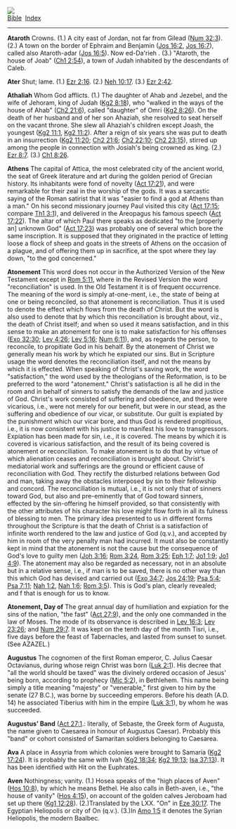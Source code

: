 [![](../../cdshop/ithlogo.png)](../../index)  
[Bible](../index)  [Index](index) 

------------------------------------------------------------------------

<span id="000">**Ataroth**</span> Crowns. (1.) A city east of Jordan,
not far from Gilead ([Num 32:3](../kjv/num032.htm#003)). (2.) A town on
the border of Ephraim and Benjamin ([Jos 16:2](../kjv/jos016.htm#002),
[Jos 16:7](../kjv/jos016.htm#007)), called also Ataroth-adar ([Jos
16:5](../kjv/jos016.htm#005)). Now ed-Da'rieh . (3.) "Ataroth, the house
of Joab" ([Ch1 2:54](../kjv/ch1002.htm#054)), a town of Judah inhabited
by the descendants of Caleb.

<span id="001">**Ater**</span> Shut; lame. (1.) [Ezr
2:16](../kjv/ezr002.htm#016). (2.) [Neh 10:17](../kjv/neh010.htm#017).
(3.) [Ezr 2:42](../kjv/ezr002.htm#042).

<span id="002">**Athaliah**</span> Whom God afflicts. (1.) The daughter
of Ahab and Jezebel, and the wife of Jehoram, king of Judah ([Kg2
8:18](../kjv/kg2008.htm#018)), who "walked in the ways of the house of
Ahab" ([Ch2 21:6](../kjv/ch2021.htm#006)), called "daughter" of Omri
([Kg2 8:26](../kjv/kg2008.htm#026)). On the death of her husband and of
her son Ahaziah, she resolved to seat herself on the vacant throne. She
slew all Ahaziah's children except Joash, the youngest ([Kg2
11:1](../kjv/kg2011.htm#001), [Kg2 11:2](../kjv/kg2011.htm#002)). After
a reign of six years she was put to death in an insurrection ([Kg2
11:20](../kjv/kg2011.htm#020); [Ch2 21:6](../kjv/ch2021.htm#006); [Ch2
22:10](../kjv/ch2022.htm#010); [Ch2 23:15](../kjv/ch2023.htm#015)),
stirred up among the people in connection with Josiah's being crowned as
king. (2.) [Ezr 8:7](../kjv/ezr008.htm#007). (3.) [Ch1
8:26](../kjv/ch1008.htm#026).

<span id="003">**Athens**</span> The capital of Attica, the most
celebrated city of the ancient world, the seat of Greek literature and
art during the golden period of Grecian history. Its inhabitants were
fond of novelty ([Act 17:21](../kjv/act017.htm#021)), and were
remarkable for their zeal in the worship of the gods. It was a sarcastic
saying of the Roman satirist that it was "easier to find a god at Athens
than a man." On his second missionary journey Paul visited this city
([Act 17:15](../kjv/act017.htm#015); compare [Th1
3:1](../kjv/th1003.htm#001)), and delivered in the Areopagus his famous
speech ([Act 17:22](../kjv/act017.htm#022)). The altar of which Paul
there speaks as dedicated "to the \[properly an\] unknown God" ([Act
17:23](../kjv/act017.htm#023)) was probably one of several which bore
the same inscription. It is supposed that they originated in the
practice of letting loose a flock of sheep and goats in the streets of
Athens on the occasion of a plague, and of offering them up in
sacrifice, at the spot where they lay down, "to the god concerned."

<span id="004">**Atonement**</span> This word does not occur in the
Authorized Version of the New Testament except in [Rom
5:11](../kjv/rom005.htm#011), where in the Revised Version the word
"reconciliation" is used. In the Old Testament it is of frequent
occurrence. The meaning of the word is simply at-one-ment, i.e., the
state of being at one or being reconciled, so that atonement is
reconciliation. Thus it is used to denote the effect which flows from
the death of Christ. But the word is also used to denote that by which
this reconciliation is brought about, viz., the death of Christ itself;
and when so used it means satisfaction, and in this sense to make an
atonement for one is to make satisfaction for his offenses ([Exo
32:30](../kjv/exo032.htm#030); [Lev 4:26](../kjv/lev004.htm#026); [Lev
5:16](../kjv/lev005.htm#016); [Num 6:11](../kjv/num006.htm#011)), and,
as regards the person, to reconcile, to propitiate God in his behalf. By
the atonement of Christ we generally mean his work by which he expiated
our sins. But in Scripture usage the word denotes the reconciliation
itself, and not the means by which it is effected. When speaking of
Christ's saving work, the word "satisfaction," the word used by the
theologians of the Reformation, is to be preferred to the word
"atonement." Christ's satisfaction is all he did in the room and in
behalf of sinners to satisfy the demands of the law and justice of God.
Christ's work consisted of suffering and obedience, and these were
vicarious, i.e., were not merely for our benefit, but were in our stead,
as the suffering and obedience of our vicar, or substitute. Our guilt is
expiated by the punishment which our vicar bore, and thus God is
rendered propitious, i.e., it is now consistent with his justice to
manifest his love to transgressors. Expiation has been made for sin,
i.e., it is covered. The means by which it is covered is vicarious
satisfaction, and the result of its being covered is atonement or
reconciliation. To make atonement is to do that by virtue of which
alienation ceases and reconciliation is brought about. Christ's
mediatorial work and sufferings are the ground or efficient cause of
reconciliation with God. They rectify the disturbed relations between
God and man, taking away the obstacles interposed by sin to their
fellowship and concord. The reconciliation is mutual, i.e., it is not
only that of sinners toward God, but also and pre-eminently that of God
toward sinners, effected by the sin-offering he himself provided, so
that consistently with the other attributes of his character his love
might flow forth in all its fulness of blessing to men. The primary idea
presented to us in different forms throughout the Scripture is that the
death of Christ is a satisfaction of infinite worth rendered to the law
and justice of God (q.v.), and accepted by him in room of the very
penalty man had incurred. It must also be constantly kept in mind that
the atonement is not the cause but the consequence of God's love to
guilty men ([Joh 3:16](../kjv/joh003.htm#016); [Rom
3:24](../kjv/rom003.htm#024), [Rom 3:25](../kjv/rom003.htm#025); [Eph
1:7](../kjv/eph001.htm#007); [Jo1 1:9](../kjv/jo1001.htm#009); [Jo1
4:9](../kjv/jo1004.htm#009)). The atonement may also be regarded as
necessary, not in an absolute but in a relative sense, i.e., if man is
to be saved, there is no other way than this which God has devised and
carried out ([Exo 34:7](../kjv/exo034.htm#007); [Jos
24:19](../kjv/jos024.htm#019); [Psa 5:4](../kjv/psa005.htm#004); [Psa
7:11](../kjv/psa007.htm#011); [Nah 1:2](../kjv/nah001.htm#002), [Nah
1:6](../kjv/nah001.htm#006); [Rom 3:5](../kjv/rom003.htm#005)). This is
God's plan, clearly revealed; and f that is enough for us to know.

<span id="005">**Atonement, Day of**</span> The great annual day of
humiliation and expiation for the sins of the nation, "the fast" ([Act
27:9](../kjv/act027.htm#009)), and the only one commanded in the law of
Moses. The mode of its observance is described in [Lev
16:3](../kjv/lev016.htm#003); [Lev 23:26](../kjv/lev023.htm#026); and
[Num 29:7](../kjv/num029.htm#007). It was kept on the tenth day of the
month Tisri, i.e., five days before the feast of Tabernacles, and lasted
from sunset to sunset. (See AZAZEL.)

<span id="006">**Augustus**</span> The cognomen of the first Roman
emperor, C. Julius Caesar Octavianus, during whose reign Christ was born
([Luk 2:1](../kjv/luk002.htm#001)). His decree that "all the world
should be taxed" was the divinely ordered occasion of Jesus' being born,
according to prophecy ([Mic 5:2](../kjv/mic005.htm#002)), in Bethlehem.
This name being simply a title meaning "majesty" or "venerable," first
given to him by the senate (27 B.C.), was borne by succeeding emperors.
Before his death (A.D. 14) he associated Tiberius with him in the empire
([Luk 3:1](../kjv/luk003.htm#001)), by whom he was succeeded.

<span id="007">**Augustus' Band**</span> ([Act
27:1](../kjv/act027.htm#001).: literally, of Sebaste, the Greek form of
Augusta, the name given to Caesarea in honour of Augustus Caesar).
Probably this "band" or cohort consisted of Samaritan soldiers belonging
to Caesarea.

<span id="008">**Ava**</span> A place in Assyria from which colonies
were brought to Samaria ([Kg2 17:24](../kjv/kg2017.htm#024)). It is
probably the same with Ivah ([Kg2 18:34](../kjv/kg2018.htm#034); [Kg2
19:13](../kjv/kg2019.htm#013); [Isa 37:13](../kjv/isa037.htm#013)). It
has been identified with Hit on the Euphrates.

<span id="009">**Aven**</span> Nothingness; vanity. (1.) Hosea speaks of
the "high places of Aven" ([Hos 10:8](../kjv/hos010.htm#008)), by which
he means Bethel. He also calls in Beth-aven, i.e., "the house of vanity"
([Hos 4:15](../kjv/hos004.htm#015)), on account of the golden calves
Jeroboam had set up there ([Kg1 12:28](../kjv/kg1012.htm#028)).
(2.)Translated by the LXX. "On" in [Eze 30:17](../kjv/eze030.htm#017).
The Egyptian Heliopolis or city of On (q.v.). (3.)In [Amo
1:5](../kjv/amo001.htm#005) it denotes the Syrian Heliopolis, the modern
Baalbec.
